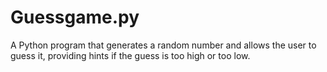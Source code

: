 # Guessgame.py
A Python program that generates a random number and allows the user to guess it, providing hints if the guess is too high or too low.
